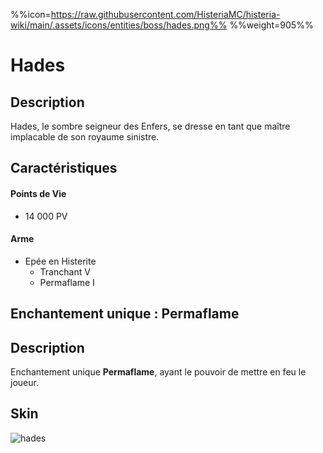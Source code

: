 %%icon=https://raw.githubusercontent.com/HisteriaMC/histeria-wiki/main/.assets/icons/entities/boss/hades.png%%
%%weight=905%%
# Hades

## Description 
Hades, le sombre seigneur des Enfers, se dresse en tant que maître implacable de son royaume sinistre.

## Caractéristiques

#### __Points de Vie__
+ 14 000 PV

#### __Arme__
+ Epée en Histerite 
  - Tranchant V
  - Permaflame I

## Enchantement unique : Permaflame

## Description
Enchantement unique __Permaflame__, ayant le pouvoir de mettre en feu le joueur.

## Skin
![hades](https://raw.githubusercontent.com/HisteriaMC/histeria-wiki/main/.assets/entities/boss/hades.png)


